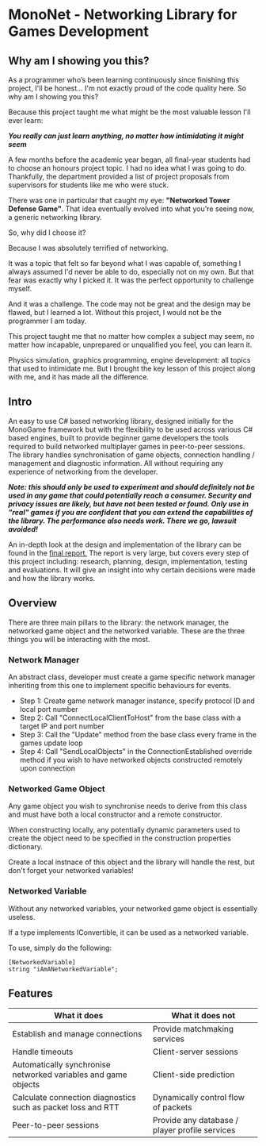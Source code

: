 # MonoNet - Networking Library for Games Development

## Why am I showing you this?

As a programmer who’s been learning continuously since finishing this project, I'll be honest... I'm not exactly proud of the code quality here. So why am I showing you this?

Because this project taught me what might be the most valuable lesson I'll ever learn:

***You really can just learn anything, no matter how intimidating it might seem***

A few months before the academic year began, all final-year students had to choose an honours project topic. I had no idea what I was going to do. Thankfully, the department provided a list of project proposals from supervisors for students like me who were stuck.

There was one in particular that caught my eye: __"Networked Tower Defense Game"__. That idea eventually evolved into what you're seeing now, a generic networking library.

So, why did I choose it?

Because I was absolutely terrified of networking.

It was a topic that felt so far beyond what I was capable of, something I always assumed I'd never be able to do, especially not on my own. But that fear was exactly why I picked it. It was the perfect opportunity to challenge myself.

And it was a challenge. The code may not be great and the design may be flawed, but I learned a lot. Without this project, I would not be the programmer I am today.

This project taught me that no matter how complex a subject may seem, no matter how incapable, unprepared or unqualified you feel, you can learn it.

Physics simulation, graphics programming, engine development: all topics that used to intimidate me. But I brought the key lesson of this project along with me, and it has made all the difference.

## Intro

An easy to use C# based networking library, designed initially for the MonoGame framework but with the flexibility to be used across various C# based engines, built to provide beginner game developers the tools required to build networked multiplayer games in peer-to-peer sessions. The library handles synchronisation of game objects, connection handling / management and diagnostic information. All without requiring any experience of networking from the developer.

***Note: this should only be used to experiment and should definitely not be used in any game that could potentially reach a consumer. Security and privacy issues are likely, but have not been tested or found. Only use in "real" games if you are confident that you can extend the capabilities of the library. The performance also needs work. There we go, lawsuit avoided!***

An in-depth look at the design and implementation of the library can be found in the [final report.](https://github.com/henrypaul2001/Networking_Library_for_Games_Development/blob/master/Final%20report.pdf "Final Report")
The report is very large, but covers every step of this project including: research, planning, design, implementation, testing and evaluations. It will give an insight into why certain decisions were made and how the library works.

## Overview

There are three main pillars to the library: the network manager, the networked game object and the networked variable. These are the three things you will be interacting with the most.

### Network Manager

An abstract class, developer must create a game specific network manager inheriting from this one to implement specific behaviours for events.

- Step 1: Create game network manager instance, specify protocol ID and local port number
- Step 2: Call "ConnectLocalClientToHost" from the base class with a target IP and port number
- Step 3: Call the "Update" method from the base class every frame in the games update loop
- Step 4: Call "SendLocalObjects" in the ConnectionEstablished override method if you wish to have networked objects constructed remotely upon connection

### Networked Game Object

Any game object you wish to synchronise needs to derive from this class and must have both a local constructor and a remote constructor.

When constructing locally, any potentially dynamic parameters used to create the object need to be specified in the construction properties dictionary.

Create a local instnace of this object and the library will handle the rest, but don't forget your networked variables!

### Networked Variable

Without any networked variables, your networked game object is essentially useless.

If a type implements IConvertible, it can be used as a networked variable.

To use, simply do the following:

```
[NetworkedVariable]
string "iAmANetworkedVariable";
```

## Features

| What it does                                                     | What it does not                               |
| ---------------------------------------------------------------- | ---------------------------------------------- |
| Establish and manage connections                                 | Provide matchmaking services                   |
| Handle timeouts                                                  | Client-server sessions                         |
| Automatically synchronise networked variables and game objects   | Client-side prediction                         |
| Calculate connection diagnostics such as packet loss and RTT     | Dynamically control flow of packets            |
| Peer-to-peer sessions                                            | Provide any database / player profile services |
